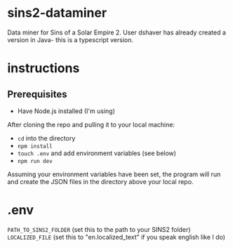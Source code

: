# sins2-dataminer

Data miner for Sins of a Solar Empire 2. User dshaver has already created a version in Java- this is a typescript version.

# instructions

## Prerequisites

- Have Node.js installed (I'm using)

After cloning the repo and pulling it to your local machine:

- `cd` into the directory
- `npm install`
- `touch .env` and add environment variables (see below)
- `npm run dev`

Assuming your environment variables have been set, the program will run and create the JSON files in the directory above your local repo.

# .env

`PATH_TO_SINS2_FOLDER` (set this to the path to your SINS2 folder)
`LOCALIZED_FILE` (set this to "en.localized_text" if you speak english like I do)
